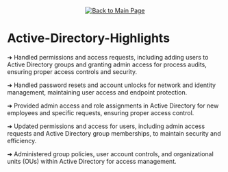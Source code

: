<p align="center">
  <a href="https://github.com/Samuel-Cavada" target="_blank">
    <img src="https://img.shields.io/badge/Back_to_Main_Page-000000?style=for-the-badge&logo=github&logoColor=white" alt="Back to Main Page"/>
  </a>
</p>

# Active-Directory-Highlights



➜ Handled permissions and access requests, including adding users to Active Directory groups and granting admin access for process audits, ensuring proper access controls and security.

➜ Handled password resets and account unlocks for network and identity management, maintaining user access and endpoint protection.

➜ Provided admin access and role assignments in Active Directory for new employees and specific requests, ensuring proper access control.

➜ Updated permissions and access for users, including admin access requests and Active Directory group memberships, to maintain security and efficiency.


➜ Administered group policies, user account controls, and organizational units (OUs) within Active Directory for access management.



































